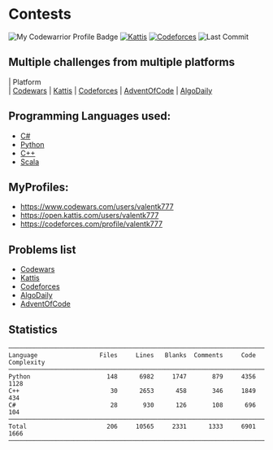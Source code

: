 # Contests

![My Codewarrior Profile Badge](https://www.codewars.com/users/valentk777/badges/micro)
[![Kattis](https://img.shields.io/badge/Kattis-54.4-COLOR.svg)](https://open.kattis.com/users/valentk777)
[![Codeforces](https://img.shields.io/badge/Codeforces-1017-COLOR.svg)](https://codeforces.com/profile/valentk777)
![Last Commit](https://img.shields.io/github/last-commit/valentk777/Contests.svg)

## Multiple challenges from multiple platforms

| Platform            
| [Codewars](https://github.com/valentk777/Contests/tree/master/Codewars)
| [Kattis](https://github.com/valentk777/Contests/tree/master/Kattis)
| [Codeforces](https://github.com/valentk777/Contests/tree/master/Codeforces)
| [AdventOfCode](https://adventofcode.com/2020)
| [AlgoDaily](https://algodaily.com)

## Programming Languages used:

* [C#](https://github.com/valentk777/Contests/search?l=C%23)
* [Python](https://github.com/valentk777/Contests/search?l=python)
* [C++](https://github.com/valentk777/Contests/search?l=cpp)
* [Scala](https://github.com/valentk777/Contests/search?l=scala)

## MyProfiles:

* https://www.codewars.com/users/valentk777
* https://open.kattis.com/users/valentk777
* https://codeforces.com/profile/valentk777

## Problems list

* [Codewars](https://github.com/valentk777/Contests/search?q=tag-codewars)
* [Kattis](https://github.com/valentk777/Contests/search?q=tag-kattis)
* [Codeforces](https://github.com/valentk777/Contests/search?q=tag-codeforces)
* [AlgoDaily](https://github.com/valentk777/Contests/search?q=tag-algodaily)
* [AdventOfCode](https://github.com/valentk777/Contests/search?q=tag-adventOfCode)

## Statistics
<!--
brew install scc
scc -i cpp,cs,py AdventOfCode Algodaily Codeforces Codewars 'Dynamic programming' Kattis/
-->

```
───────────────────────────────────────────────────────────────────────────────
Language                 Files     Lines   Blanks  Comments     Code Complexity
───────────────────────────────────────────────────────────────────────────────
Python                     148      6982     1747       879     4356       1128
C++                         30      2653      458       346     1849        434
C#                          28       930      126       108      696        104
───────────────────────────────────────────────────────────────────────────────
Total                      206     10565     2331      1333     6901       1666
───────────────────────────────────────────────────────────────────────────────
```
